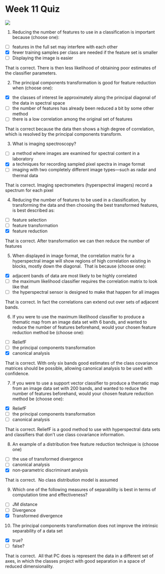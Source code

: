 # Week 11 Quiz
![](https://d3njjcbhbojbot.cloudfront.net/api/utilities/v1/imageproxy/https://coursera-course-photos.s3.amazonaws.com/b8/f13d23685c4f8ca8d2a1077826d6b0/Navigation-Thimnail.png?auto=format%2Ccompress&dpr=1&w=256&h=32)

1. Reducing the number of features to use in a classification is important because (choose one):

- [ ] features in the full set may interfere with each other
- [x] fewer training samples per class are needed if the feature set is smaller
- [ ] Displaying the image is easier

That is correct.  There is then less likelihood of obtaining poor estimates of the classifier parameters.

2. The principal components transformation is good for feature reduction when (choose one):

- [x] the classes of interest lie approximately along the principal diagonal of the data in spectral space
- [ ] the number of features has already been reduced a bit by some other method
- [ ] there is a low correlation among the original set of features

That is correct because the data then shows a high degree of correlation, which is resolved by the principal components transform.

3. What is imaging spectroscopy?

- [ ] a method where images are examined for spectral content in a laboratory
- [x] a techniques for recording sampled pixel spectra in image format
- [ ] imaging with two completely different image types—such as radar and thermal data

That is correct.  Imaging spectrometers (hyperspectral imagers) record a spectrum for each pixel

4. Reducing the number of features to be used in a classification, by transforming the data and then choosing the best transformed features, is best described as:

- [ ] feature selection
- [ ] feature transformation
- [x] feature reduction

That is correct.  After transformation we can then reduce the number of features

5. When displayed in image format, the correlation matrix for a hyperspectral image will show regions of high correlation existing in blocks, mostly down the diagonal.&nbsp; That is because (choose one):

- [x] adjacent bands of data are most likely to be highly correlated
- [ ] the maximum likelihood classifier requires the correlation matrix to look like that
- [ ] the hyperspectral sensor is designed to make that happen for all images

That is correct.  In fact the correlations can extend out over sets of adjacent bands.

6. If you were to use the maximum likelihood classifier to produce a thematic map from an image data set with 6 bands, and wanted to reduce the number of features beforehand, would your chosen feature reduction method be (choose one):

- [ ] ReliefF
- [ ] the principal components transformation
- [x] canonical analysis

That is correct. With only six bands good estimates of the class covariance matrices should be possible, allowing canonical analysis to be used with confidence.

7. If you were to use a support vector classifier to produce a thematic map from an image data set with 200 bands, and wanted to reduce the number of features beforehand, would your chosen feature reduction method be (choose one):

- [x] ReliefF
- [ ] the principal components transformation
- [ ] canonical analysis

That is correct.  ReliefF is a good method to use with hyperspectral data sets and classifiers that don't use class covariance information.

8. An example of a distribution free feature reduction technique is (choose one)

- [ ] the use of transformed divergence
- [ ] canonical analysis
- [x] non-parametric discriminant analysis

That is correct.&nbsp; No class distribution model is assumed

9. Which one of the following measures of separability is best in terms of computation time and effectiveness?

- [ ] JM distance
- [ ] Divergence
- [x] Transformed divergence

10.  The principal components transformation does not improve the intrinsic separability of a data set

- [x] true?
- [ ] false?

That is correct.&nbsp; All that PC does is represent the data in a different set of axes, in which the classes project with good separation in a space of reduced dimensionality.
